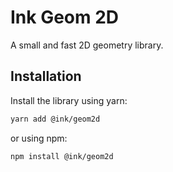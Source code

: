 # Ink Geom 2D

A small and fast 2D geometry library.

## Installation

Install the library using yarn:

```bash
yarn add @ink/geom2d
```

or using npm:

```bash
npm install @ink/geom2d
```
